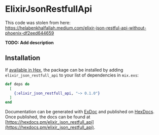 # ElixirJsonRestfullApi

This code was stolen from here:
https://helabenkhalfallah.medium.com/elixir-json-restful-api-without-phoenix-df2eed644659


**TODO: Add description**

## Installation

If [available in Hex](https://hex.pm/docs/publish), the package can be installed
by adding `elixir_json_restfull_api` to your list of dependencies in `mix.exs`:

```elixir
def deps do
  [
    {:elixir_json_restfull_api, "~> 0.1.0"}
  ]
end
```

Documentation can be generated with [ExDoc](https://github.com/elixir-lang/ex_doc)
and published on [HexDocs](https://hexdocs.pm). Once published, the docs can
be found at [https://hexdocs.pm/elixir_json_restfull_api](https://hexdocs.pm/elixir_json_restfull_api).

